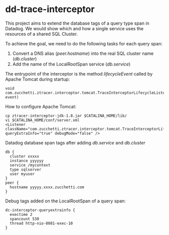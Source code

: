 # dd-trace-interceptor

This project aims to extend the database tags of a query type span in Datadog. We would show which and how a single service uses the resources of a shared SQL Cluster.

To achieve the goal, we need to do the following tasks for each query span:
1. Convert a DNS alias (*peer.hostname*) into the real SQL cluster name (*db.cluster*)
2. Add the name of the LocalRootSpan service (*db.service*)

The entrypoint of the interceptor is the method *lifecycleEvent* called by Apache Tomcat during startup:

```
void com.zucchetti.ztracer.interceptor.tomcat.TraceInterceptorLifecycleListener.lifecycleEvent(LifecycleEvent event)
```

How to configure Apache Tomcat:

```
cp ztracer-interceptor-jdk-1.8.jar $CATALINA_HOME/lib/
vi $CATALINA_HOME/conf/server.xml
<Listener className="com.zucchetti.ztracer.interceptor.tomcat.TraceInterceptorLifecycleListener" queryExtraInfo="true" debugMode="false" />
```

Datadog database span tags after adding *db.service* and *db.cluster*

```
db {	
  cluster xxxxx
  instance yyyyyy
  service /mycontext
  type sqlserver
  user myuser
}
peer {	
  hostname yyyyy.xxxx.zucchetti.com
}
```

Debug tags added on the LocalRootSpan of a query span:

```
dc-interceptor-queryextrainfo {	
  exectime 2
  spancount 530
  thread http-nio-8081-exec-10
}
```
